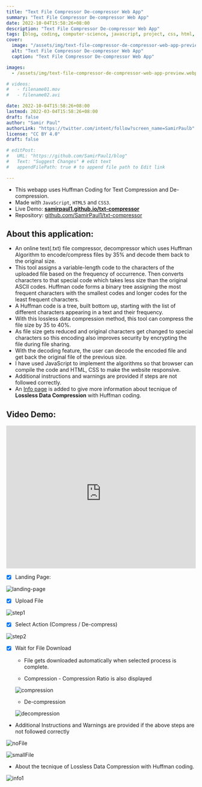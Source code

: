 ```yaml
---
title: "Text File Compressor De-compressor Web App"
summary: "Text File Compressor De-compressor Web App"
date: 2022-10-04T15:58:26+08:00
description: "Text File Compressor De-compressor Web App"
tags: [blog, coding, computer-science, javascript, project, css, html, encoding, encoder, huffman, huffman-coding, huffman-compression-algorithm, txt, lossless-compression-algorithm, file-compression, huffman-encoder, huffman-decoder, huffman-encoding, txt-encode, txt-decode, lossless-compression, github, projects, web-development, lossless-data-compression, online-file-compressor, txt-compressor, algorithm]
cover:
  image: "/assets/img/text-file-compressor-de-compressor-web-app-preview.webp"
  alt: "Text File Compressor De-compressor Web App"
  caption: "Text File Compressor De-compressor Web App"

images:
  - /assets/img/text-file-compressor-de-compressor-web-app-preview.webp

# videos:
#   - filename01.mov
#   - filename02.avi

date: 2022-10-04T15:58:26+08:00
lastmod: 2022-03-04T15:58:26+08:00
draft: false
author: "Samir Paul"
authorLink: "https://twitter.com/intent/follow?screen_name=SamirPaulb"
license: "CC BY 4.0"
draft: false

# editPost:
#   URL: "https://github.com/SamirPaul1/blog"
#   Text: "Suggest Changes" # edit text
#   appendFilePath: true # to append file path to Edit link

---
```




- This webapp uses Huffman Coding for Text Compression and De-compression.
- Made with ```JavaScript```, ```HTML5``` and ```CSS3```.
- Live Demo: [**samirpaul1.github.io/txt-compressor**](https://samirpaul1.github.io/txt-compressor/)
- Repository: [github.com/SamirPaul1/txt-compressor](https://github.com/SamirPaul1/txt-compressor)


## About this application:

* An online text(.txt) file compressor, decompressor which uses Huffman Algorithm to encode/compress files by 35% and decode them back to the original size. 
* This tool assigns a variable-length code to the characters of the uploaded file based on the frequency of occurrence. Then converts characters to that special code which takes less size than the original ASCII codes. Huffman code forms a binary tree assigning the most frequent characters with the smallest codes and longer codes for the least frequent characters. 
* A Huffman code is a tree, built bottom up, starting with the list of different characters appearing in a text and their frequency. 
* With this lossless data compression method, this tool can compress the file size by 35 to 40%. 
* As file size gets reduced and original characters get changed to special characters so this encoding also improves security by encrypting the file during file sharing. 
* With the decoding feature, the user can decode the encoded file and get back the original file of the previous size. 
* I have used JavaScript to implement the algorithms so that browser can compile the code and HTML, CSS to make the website responsive. 
* Additional instructions and warnings are provided if steps are not followed correctly. 
* An [Info page](https://samirpaul1.github.io/txt-compressor/info.html) is added to give more information about tecnique of **Lossless Data Compression** with Huffman coding.




## Video Demo: 

<iframe title="Video Demo" src="https://user-images.githubusercontent.com/77569653/172716965-50560f4a-2acf-4013-ae87-8b474b2a09e3.mp4" loading="lazy" width="100%" height = "380" autoplay="autoplay" loop="loop" frameborder="0" allowfullscreen></iframe>



- [x] Landing Page:

![landing-page](/assets/img/text-file-compressor-de-compressor-web-app-landing-page.png) 

- [x] Upload File

![step1](/assets/img/text-file-compressor-de-compressor-web-app-step1.png) 


- [x] Select Action (Compress / De-compress)

![step2](/assets/img/text-file-compressor-de-compressor-web-app-step2.png) 


- [x] Wait for File Download
    * File gets downloaded automatically when selected process is complete.

    * Compression - Compression Ratio is also displayed 

    ![compression](/assets/img/text-file-compressor-de-compressor-web-app-step3.png)
    
    * De-compression

    ![decompression](/assets/img/text-file-compressor-de-compressor-web-app-decompression.png)

- Additional Instructions and Warnings are provided if the above steps are not followed correctly

![noFile](/assets/img/text-file-compressor-de-compressor-web-app-nofile.png) 

![smallFile](/assets/img/text-file-compressor-de-compressor-web-app-verysmallfile.png)



- About the tecnique of Lossless Data Compression with Huffman coding.

![info1](/assets/img/text-file-compressor-de-compressor-web-app-info.jpeg) 
